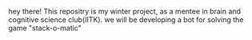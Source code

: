 hey there!
This repositry is my winter project, as a mentee in brain and cognitive science club(IITK).
we will be developing a bot for solving the game "stack-o-matic"
